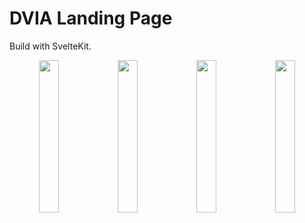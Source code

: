 # DVIA Landing Page

Build with SvelteKit.

<div align='center'>

<img width='25%' src='https://github.com/DoNotEditIt/dv-landing/assets/64564727/48ded334-8736-4c16-893e-5400299d5b32'></img><img width='25%' src='https://github.com/DoNotEditIt/dv-landing/assets/64564727/f9e1da5d-7c0f-42fe-a90f-bfe8cb65e289'></img><img width='25%' src='https://github.com/DoNotEditIt/dv-landing/assets/64564727/be83fda2-2b72-4341-97cb-7f772d108532'></img><img width='25%' src='https://github.com/DoNotEditIt/dv-landing/assets/64564727/d6f7bd1a-aea8-4079-b7a3-7d3ad7d4d612'></img>

</div>